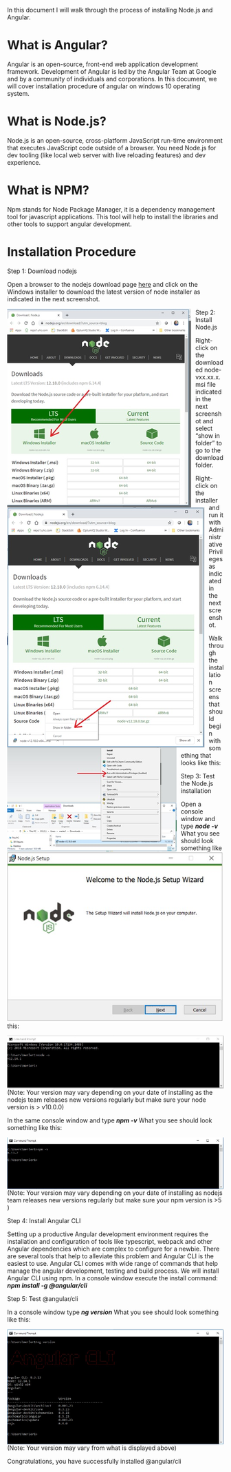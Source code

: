In this document I will walk through the process of installing Node.js and Angular.

# What is Angular?

Angular is an open-source, front-end web application development framework.  Development of Angular is led by the Angular Team at Google and by a community of individuals and corporations.  In this document, we will cover installation procedure of angular on windows 10 operating system.

# What is Node.js?

Node.js is an open-source, cross-platform JavaScript run-time environment that executes JavaScript code outside of a browser. You need Node.js for dev tooling (like local web server with live reloading features) and dev experience.

# What is NPM?

Npm stands for Node Package Manager, it is a dependency management tool for javascript applications. This tool will help to install the libraries and other tools to support angular development.

# Installation Procedure

Step 1: Download nodejs

Open a browser to the nodejs download page [here](https://nodejs.org/en/download/?utm_source=blog) and click on the Windows installer to download the latest version of node installer as indicated in the next screenshot.

<img src="images/1.jpg" style="float: left; margin-right: 10px;" />

  

Step 2: Install Node.js

Right-click on the downloaded node-vxx.xx.x.msi file indicated in the next screenshot and select “show in folder” to go to the download folder.

<img src="images/2.jpg" style="float: left; margin-right: 10px;" />

  

Right-click on the installer and run it with Administrative Privileges as indicated in the next screenshot.

<img src="images/3.jpg" style="float: left; margin-right: 10px;" />

Walk through the installation screens that should begin with something that looks like this:

<img src="images/4.jpg" style="float: left; margin-right: 10px;" />

Step 3: Test the Node.js installation

Open a console window and type **_node -v_**  What you see should look something like this:

<img src="images/5.jpg" style="float: left; margin-right: 10px;" />

(Note: Your version may vary depending on your date of installing as the nodejs team releases new versions regularly but make sure your node version is > v10.0.0)

In the same console window and type **_npm -v_**  What you see should look something like this:

<img src="images/6.jpg" style="float: left; margin-right: 10px;" />

(Note: Your version may vary depending on your date of installing as nodejs team releases new versions regularly but make sure your npm version is >5 )

Step 4: Install Angular CLI

Setting up a productive Angular development environment requires the installation and configuration of tools like typescript, webpack and other Angular dependencies which are complex to configure for a newbie. There are several tools that help to alleviate this problem and Angular CLI is the easiest to use.  Angular CLI comes with wide range of commands that help manage the angular development, testing and build process.  We will install Angular CLI using npm.  In a console window execute the install command: **_npm install -g @angular/cli_**

Step 5: Test @angular/cli

In a console window type **_ng version_**  What you see should look something like this:

<img src="images/7.jpg" style="float: left; margin-right: 10px;" />

(Note: Your version may vary from what is displayed above)

Congratulations, you have successfully installed @angular/cli
